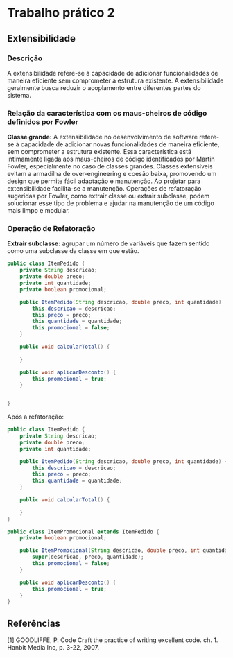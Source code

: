 # Trabalho prático 2

## Extensibilidade

### Descrição
   A extensibilidade refere-se à capacidade de adicionar funcionalidades de maneira eficiente sem comprometer a estrutura existente. A extensibilidade geralmente busca reduzir o acoplamento entre diferentes partes do sistema.

### Relação da característica com os maus-cheiros de código definidos por Fowler

**Classe grande:** A extensibilidade no desenvolvimento de software refere-se à capacidade de adicionar novas funcionalidades de maneira eficiente, sem comprometer a estrutura existente. Essa característica está intimamente ligada aos maus-cheiros de código identificados por Martin Fowler, especialmente no caso de classes grandes. Classes extensíveis evitam a armadilha de over-engineering e coesão baixa, promovendo um design que permite fácil adaptação e manutenção. Ao projetar para extensibilidade facilita-se a manutenção. Operações de refatoração sugeridas por Fowler, como extrair classe ou extrair subclasse, podem solucionar esse tipo de problema e ajudar na manutenção de um código mais limpo e modular.

### Operação de Refatoração

 **Extrair subclasse:** agrupar um número de variáveis
que fazem sentido como uma subclasse da classe em
que estão.

``` JAVA
public class ItemPedido {
    private String descricao;
    private double preco;
    private int quantidade;
    private boolean promocional;

    public ItemPedido(String descricao, double preco, int quantidade) {
        this.descricao = descricao;
        this.preco = preco;
        this.quantidade = quantidade;
        this.promocional = false;
    }

    public void calcularTotal() {
        
    }

    public void aplicarDesconto() {
        this.promocional = true;
    }


}

```

Após a refatoração:
```java
public class ItemPedido {
    private String descricao;
    private double preco;
    private int quantidade;

    public ItemPedido(String descricao, double preco, int quantidade) {
        this.descricao = descricao;
        this.preco = preco;
        this.quantidade = quantidade;
    }

    public void calcularTotal() {
        
    }
}

public class ItemPromocional extends ItemPedido {
    private boolean promocional;

    public ItemPromocional(String descricao, double preco, int quantidade) {
        super(descricao, preco, quantidade);
        this.promocional = false;
    }

    public void aplicarDesconto() {
        this.promocional = true;
    }
}

```

## Referências

[1] GOODLIFFE, P. Code Craft the practice of writing excellent code. ch. 1. Hanbit Media Inc, p. 3-22, 2007.